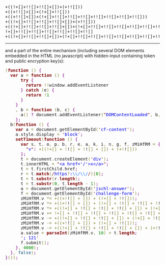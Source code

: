<pre>
+((!+[]+!![]+!![]+[])+(+!![]))                                           31
+((+!![]+[])+(!+[]+!![]))                                                12
+((+!![]+[])+(!+[]+!![]+!![]+!![]+!![]+!![]+!![]+!![]))                  18
+((!+[]+!![]+!![]+!![]+[])+(+!![]))                                      41
+((!+[]+!![]+!![]+!![]+[])+(!+[]+!![]+!![]+!![]+!![]+!![]+!![]))         47
!+[]+!![]+!![]+!![]+!![]+!![]+!![]                                        7
+((!+[]+!![]+!![]+[])+(!+[]+!![]+!![]+!![]+!![]+!![]+!![]+!![]+!![]))    39
</pre>

<!--more-->
<hr/>
and a part of the entire mechanism (including several DOM elements embedded in the HTML (no javascript) with hidden-input containing token and public encryption key(s):

<pre>
<span style='color:#808030; '>(</span><span style='color:#800000; font-weight:bold; '>function</span> <span style='color:#808030; '>(</span><span style='color:#808030; '>)</span> <span style='color:#800080; '>{</span>
  <span style='color:#800000; font-weight:bold; '>var</span> a <span style='color:#808030; '>=</span> <span style='color:#800000; font-weight:bold; '>function</span> <span style='color:#808030; '>(</span><span style='color:#808030; '>)</span> <span style='color:#800080; '>{</span>
      <span style='color:#800000; font-weight:bold; '>try</span> <span style='color:#800080; '>{</span>
        <span style='color:#800000; font-weight:bold; '>return</span> <span style='color:#808030; '>!</span><span style='color:#808030; '>!</span>window<span style='color:#808030; '>.</span>addEventListener
      <span style='color:#800080; '>}</span> <span style='color:#800000; font-weight:bold; '>catch</span> <span style='color:#808030; '>(</span>e<span style='color:#808030; '>)</span> <span style='color:#800080; '>{</span>
        <span style='color:#800000; font-weight:bold; '>return</span> <span style='color:#808030; '>!</span><span style='color:#008c00; '>1</span>
      <span style='color:#800080; '>}</span>
    <span style='color:#800080; '>}</span>
    <span style='color:#808030; '>,</span> b <span style='color:#808030; '>=</span> <span style='color:#800000; font-weight:bold; '>function</span> <span style='color:#808030; '>(</span>b<span style='color:#808030; '>,</span> c<span style='color:#808030; '>)</span> <span style='color:#800080; '>{</span>
      a<span style='color:#808030; '>(</span><span style='color:#808030; '>)</span> <span style='color:#800080; '>?</span> document<span style='color:#808030; '>.</span>addEventListener<span style='color:#808030; '>(</span><span style='color:#800000; '>"</span><span style='color:#0000e6; '>DOMContentLoaded</span><span style='color:#800000; '>"</span><span style='color:#808030; '>,</span> b<span style='color:#808030; '>,</span> c<span style='color:#808030; '>)</span> <span style='color:#800080; '>:</span> document<span style='color:#808030; '>.</span>attachEvent<span style='color:#808030; '>(</span><span style='color:#800000; '>"</span><span style='color:#0000e6; '>onreadystatechange</span><span style='color:#800000; '>"</span><span style='color:#808030; '>,</span> b<span style='color:#808030; '>)</span>
    <span style='color:#800080; '>}</span><span style='color:#800080; '>;</span>
  b<span style='color:#808030; '>(</span><span style='color:#800000; font-weight:bold; '>function</span> <span style='color:#808030; '>(</span><span style='color:#808030; '>)</span> <span style='color:#800080; '>{</span>
    <span style='color:#800000; font-weight:bold; '>var</span> a <span style='color:#808030; '>=</span> document<span style='color:#808030; '>.</span>getElementById<span style='color:#808030; '>(</span><span style='color:#800000; '>'</span><span style='color:#0000e6; '>cf-content</span><span style='color:#800000; '>'</span><span style='color:#808030; '>)</span><span style='color:#800080; '>;</span>
    a<span style='color:#808030; '>.</span>style<span style='color:#808030; '>.</span>display <span style='color:#808030; '>=</span> <span style='color:#800000; '>'</span><span style='color:#0000e6; '>block</span><span style='color:#800000; '>'</span><span style='color:#800080; '>;</span>
    <span style='color:#800000; font-weight:bold; '>setTimeout</span><span style='color:#808030; '>(</span><span style='color:#800000; font-weight:bold; '>function</span> <span style='color:#808030; '>(</span><span style='color:#808030; '>)</span> <span style='color:#800080; '>{</span>
      <span style='color:#800000; font-weight:bold; '>var</span> s<span style='color:#808030; '>,</span> t<span style='color:#808030; '>,</span> o<span style='color:#808030; '>,</span> p<span style='color:#808030; '>,</span> b<span style='color:#808030; '>,</span> r<span style='color:#808030; '>,</span> e<span style='color:#808030; '>,</span> a<span style='color:#808030; '>,</span> k<span style='color:#808030; '>,</span> i<span style='color:#808030; '>,</span> n<span style='color:#808030; '>,</span> g<span style='color:#808030; '>,</span> f<span style='color:#808030; '>,</span> zMiHfRM <span style='color:#808030; '>=</span> <span style='color:#800080; '>{</span>
        <span style='color:#800000; '>"</span><span style='color:#0000e6; '>v</span><span style='color:#800000; '>"</span><span style='color:#800080; '>:</span> <span style='color:#808030; '>+</span><span style='color:#808030; '>(</span><span style='color:#808030; '>(</span><span style='color:#808030; '>!</span><span style='color:#808030; '>+</span><span style='color:#808030; '>[</span><span style='color:#808030; '>]</span> <span style='color:#808030; '>+</span> <span style='color:#808030; '>!</span>!<span style='color:#808030; '>[</span><span style='color:#808030; '>]</span> <span style='color:#808030; '>+</span> <span style='color:#808030; '>!</span>!<span style='color:#808030; '>[</span><span style='color:#808030; '>]</span> <span style='color:#808030; '>+</span> <span style='color:#808030; '>[</span><span style='color:#808030; '>]</span><span style='color:#808030; '>)</span> <span style='color:#808030; '>+</span> <span style='color:#808030; '>(</span><span style='color:#808030; '>+</span><span style='color:#808030; '>!</span>!<span style='color:#808030; '>[</span><span style='color:#808030; '>]</span><span style='color:#808030; '>)</span><span style='color:#808030; '>)</span>
      <span style='color:#800080; '>}</span><span style='color:#800080; '>;</span>
      t <span style='color:#808030; '>=</span> document<span style='color:#808030; '>.</span>createElement<span style='color:#808030; '>(</span><span style='color:#800000; '>'</span><span style='color:#0000e6; '>div</span><span style='color:#800000; '>'</span><span style='color:#808030; '>)</span><span style='color:#800080; '>;</span>
      t<span style='color:#808030; '>.</span>innerHTML <span style='color:#808030; '>=</span> <span style='color:#800000; '>"</span><span style='color:#0000e6; '>&lt;a href='/'>x&lt;/a></span><span style='color:#800000; '>"</span><span style='color:#800080; '>;</span>
      t <span style='color:#808030; '>=</span> t<span style='color:#808030; '>.</span>firstChild<span style='color:#808030; '>.</span>href<span style='color:#800080; '>;</span>
      r <span style='color:#808030; '>=</span> t<span style='color:#808030; '>.</span><span style='color:#800000; font-weight:bold; '>match</span><span style='color:#808030; '>(</span><span style='color:#800000; '>/</span><span style='color:#0000e6; '>https</span><span style='color:#808030; '>?</span><span style='color:#0000e6; '>:</span><span style='color:#0f69ff; '>\\/</span><span style='color:#0f69ff; '>\\/</span><span style='color:#800000; '>/</span><span style='color:#808030; '>)</span><span style='color:#808030; '>[</span><span style='color:#008c00; '>0</span><span style='color:#808030; '>]</span><span style='color:#800080; '>;</span>
      t <span style='color:#808030; '>=</span> t<span style='color:#808030; '>.</span><span style='color:#800000; font-weight:bold; '>substr</span><span style='color:#808030; '>(</span>r<span style='color:#808030; '>.</span><span style='color:#800000; font-weight:bold; '>length</span><span style='color:#808030; '>)</span><span style='color:#800080; '>;</span>
      t <span style='color:#808030; '>=</span> t<span style='color:#808030; '>.</span><span style='color:#800000; font-weight:bold; '>substr</span><span style='color:#808030; '>(</span><span style='color:#008c00; '>0</span><span style='color:#808030; '>,</span> t<span style='color:#808030; '>.</span><span style='color:#800000; font-weight:bold; '>length</span> <span style='color:#808030; '>-</span> <span style='color:#008c00; '>1</span><span style='color:#808030; '>)</span><span style='color:#800080; '>;</span>
      a <span style='color:#808030; '>=</span> document<span style='color:#808030; '>.</span>getElementById<span style='color:#808030; '>(</span><span style='color:#800000; '>'</span><span style='color:#0000e6; '>jschl-answer</span><span style='color:#800000; '>'</span><span style='color:#808030; '>)</span><span style='color:#800080; '>;</span>
      f <span style='color:#808030; '>=</span> document<span style='color:#808030; '>.</span>getElementById<span style='color:#808030; '>(</span><span style='color:#800000; '>'</span><span style='color:#0000e6; '>challenge-form</span><span style='color:#800000; '>'</span><span style='color:#808030; '>)</span><span style='color:#800080; '>;</span>
      zMiHfRM<span style='color:#808030; '>.</span>v <span style='color:#808030; '>*=</span> <span style='color:#808030; '>+</span><span style='color:#808030; '>(</span><span style='color:#808030; '>(</span><span style='color:#808030; '>+</span><span style='color:#808030; '>!</span>!<span style='color:#808030; '>[</span><span style='color:#808030; '>]</span> <span style='color:#808030; '>+</span> <span style='color:#808030; '>[</span><span style='color:#808030; '>]</span><span style='color:#808030; '>)</span> <span style='color:#808030; '>+</span> <span style='color:#808030; '>(</span><span style='color:#808030; '>!</span><span style='color:#808030; '>+</span><span style='color:#808030; '>[</span><span style='color:#808030; '>]</span> <span style='color:#808030; '>+</span> <span style='color:#808030; '>!</span>!<span style='color:#808030; '>[</span><span style='color:#808030; '>]</span><span style='color:#808030; '>)</span><span style='color:#808030; '>)</span><span style='color:#800080; '>;</span>
      zMiHfRM<span style='color:#808030; '>.</span>v <span style='color:#808030; '>*=</span> <span style='color:#808030; '>+</span><span style='color:#808030; '>(</span><span style='color:#808030; '>(</span><span style='color:#808030; '>+</span><span style='color:#808030; '>!</span>!<span style='color:#808030; '>[</span><span style='color:#808030; '>]</span> <span style='color:#808030; '>+</span> <span style='color:#808030; '>[</span><span style='color:#808030; '>]</span><span style='color:#808030; '>)</span> <span style='color:#808030; '>+</span> <span style='color:#808030; '>(</span><span style='color:#808030; '>!</span><span style='color:#808030; '>+</span><span style='color:#808030; '>[</span><span style='color:#808030; '>]</span> <span style='color:#808030; '>+</span> <span style='color:#808030; '>!</span>!<span style='color:#808030; '>[</span><span style='color:#808030; '>]</span> <span style='color:#808030; '>+</span> <span style='color:#808030; '>!</span>!<span style='color:#808030; '>[</span><span style='color:#808030; '>]</span> <span style='color:#808030; '>+</span> <span style='color:#808030; '>!</span>!<span style='color:#808030; '>[</span><span style='color:#808030; '>]</span> <span style='color:#808030; '>+</span> <span style='color:#808030; '>!</span>!<span style='color:#808030; '>[</span><span style='color:#808030; '>]</span> <span style='color:#808030; '>+</span> <span style='color:#808030; '>!</span>!<span style='color:#808030; '>[</span><span style='color:#808030; '>]</span> <span style='color:#808030; '>+</span> <span style='color:#808030; '>!</span>!<span style='color:#808030; '>[</span><span style='color:#808030; '>]</span> <span style='color:#808030; '>+</span> <span style='color:#808030; '>!</span>!<span style='color:#808030; '>[</span><span style='color:#808030; '>]</span><span style='color:#808030; '>)</span><span style='color:#808030; '>)</span><span style='color:#800080; '>;</span>
      zMiHfRM<span style='color:#808030; '>.</span>v <span style='color:#808030; '>*=</span> <span style='color:#808030; '>+</span><span style='color:#808030; '>(</span><span style='color:#808030; '>(</span><span style='color:#808030; '>!</span><span style='color:#808030; '>+</span><span style='color:#808030; '>[</span><span style='color:#808030; '>]</span> <span style='color:#808030; '>+</span> <span style='color:#808030; '>!</span>!<span style='color:#808030; '>[</span><span style='color:#808030; '>]</span> <span style='color:#808030; '>+</span> <span style='color:#808030; '>!</span>!<span style='color:#808030; '>[</span><span style='color:#808030; '>]</span> <span style='color:#808030; '>+</span> <span style='color:#808030; '>!</span>!<span style='color:#808030; '>[</span><span style='color:#808030; '>]</span> <span style='color:#808030; '>+</span> <span style='color:#808030; '>[</span><span style='color:#808030; '>]</span><span style='color:#808030; '>)</span> <span style='color:#808030; '>+</span> <span style='color:#808030; '>(</span><span style='color:#808030; '>!</span><span style='color:#808030; '>+</span><span style='color:#808030; '>[</span><span style='color:#808030; '>]</span> <span style='color:#808030; '>+</span> <span style='color:#808030; '>!</span>!<span style='color:#808030; '>[</span><span style='color:#808030; '>]</span> <span style='color:#808030; '>+</span> <span style='color:#808030; '>!</span>!<span style='color:#808030; '>[</span><span style='color:#808030; '>]</span> <span style='color:#808030; '>+</span> <span style='color:#808030; '>!</span>!<span style='color:#808030; '>[</span><span style='color:#808030; '>]</span> <span style='color:#808030; '>+</span> <span style='color:#808030; '>!</span>!<span style='color:#808030; '>[</span><span style='color:#808030; '>]</span> <span style='color:#808030; '>+</span> <span style='color:#808030; '>!</span>!<span style='color:#808030; '>[</span><span style='color:#808030; '>]</span> <span style='color:#808030; '>+</span> <span style='color:#808030; '>!</span>!<span style='color:#808030; '>[</span><span style='color:#808030; '>]</span><span style='color:#808030; '>)</span><span style='color:#808030; '>)</span><span style='color:#800080; '>;</span>
      zMiHfRM<span style='color:#808030; '>.</span>v <span style='color:#808030; '>+=</span> <span style='color:#808030; '>!</span><span style='color:#808030; '>+</span><span style='color:#808030; '>[</span><span style='color:#808030; '>]</span> <span style='color:#808030; '>+</span> <span style='color:#808030; '>!</span>!<span style='color:#808030; '>[</span><span style='color:#808030; '>]</span> <span style='color:#808030; '>+</span> <span style='color:#808030; '>!</span>!<span style='color:#808030; '>[</span><span style='color:#808030; '>]</span> <span style='color:#808030; '>+</span> <span style='color:#808030; '>!</span>!<span style='color:#808030; '>[</span><span style='color:#808030; '>]</span> <span style='color:#808030; '>+</span> <span style='color:#808030; '>!</span>!<span style='color:#808030; '>[</span><span style='color:#808030; '>]</span> <span style='color:#808030; '>+</span> <span style='color:#808030; '>!</span>!<span style='color:#808030; '>[</span><span style='color:#808030; '>]</span> <span style='color:#808030; '>+</span> <span style='color:#808030; '>!</span>!<span style='color:#808030; '>[</span><span style='color:#808030; '>]</span><span style='color:#800080; '>;</span>
      zMiHfRM<span style='color:#808030; '>.</span>v <span style='color:#808030; '>-</span><span style='color:#808030; '>=</span> <span style='color:#808030; '>+</span><span style='color:#808030; '>(</span><span style='color:#808030; '>(</span><span style='color:#808030; '>!</span><span style='color:#808030; '>+</span><span style='color:#808030; '>[</span><span style='color:#808030; '>]</span> <span style='color:#808030; '>+</span> <span style='color:#808030; '>!</span>!<span style='color:#808030; '>[</span><span style='color:#808030; '>]</span> <span style='color:#808030; '>+</span> <span style='color:#808030; '>!</span>!<span style='color:#808030; '>[</span><span style='color:#808030; '>]</span> <span style='color:#808030; '>+</span> <span style='color:#808030; '>[</span><span style='color:#808030; '>]</span><span style='color:#808030; '>)</span> <span style='color:#808030; '>+</span> <span style='color:#808030; '>(</span><span style='color:#808030; '>!</span><span style='color:#808030; '>+</span><span style='color:#808030; '>[</span><span style='color:#808030; '>]</span> <span style='color:#808030; '>+</span> <span style='color:#808030; '>!</span>!<span style='color:#808030; '>[</span><span style='color:#808030; '>]</span> <span style='color:#808030; '>+</span> <span style='color:#808030; '>!</span>!<span style='color:#808030; '>[</span><span style='color:#808030; '>]</span> <span style='color:#808030; '>+</span> <span style='color:#808030; '>!</span>!<span style='color:#808030; '>[</span><span style='color:#808030; '>]</span> <span style='color:#808030; '>+</span> <span style='color:#808030; '>!</span>!<span style='color:#808030; '>[</span><span style='color:#808030; '>]</span> <span style='color:#808030; '>+</span> <span style='color:#808030; '>!</span>!<span style='color:#808030; '>[</span><span style='color:#808030; '>]</span> <span style='color:#808030; '>+</span> <span style='color:#808030; '>!</span>!<span style='color:#808030; '>[</span><span style='color:#808030; '>]</span> <span style='color:#808030; '>+</span> <span style='color:#808030; '>!</span>!<span style='color:#808030; '>[</span><span style='color:#808030; '>]</span> <span style='color:#808030; '>+</span> <span style='color:#808030; '>!</span>!<span style='color:#808030; '>[</span><span style='color:#808030; '>]</span><span style='color:#808030; '>)</span><span style='color:#808030; '>)</span><span style='color:#800080; '>;</span>
      zMiHfRM<span style='color:#808030; '>.</span>v <span style='color:#808030; '>-</span><span style='color:#808030; '>=</span> <span style='color:#808030; '>+</span><span style='color:#808030; '>(</span><span style='color:#808030; '>(</span><span style='color:#808030; '>+</span><span style='color:#808030; '>!</span>!<span style='color:#808030; '>[</span><span style='color:#808030; '>]</span> <span style='color:#808030; '>+</span> <span style='color:#808030; '>[</span><span style='color:#808030; '>]</span><span style='color:#808030; '>)</span> <span style='color:#808030; '>+</span> <span style='color:#808030; '>(</span><span style='color:#808030; '>!</span><span style='color:#808030; '>+</span><span style='color:#808030; '>[</span><span style='color:#808030; '>]</span> <span style='color:#808030; '>+</span> <span style='color:#808030; '>!</span>!<span style='color:#808030; '>[</span><span style='color:#808030; '>]</span><span style='color:#808030; '>)</span><span style='color:#808030; '>)</span><span style='color:#800080; '>;</span>
      zMiHfRM<span style='color:#808030; '>.</span>v <span style='color:#808030; '>-</span><span style='color:#808030; '>=</span> <span style='color:#808030; '>+</span><span style='color:#808030; '>(</span><span style='color:#808030; '>(</span><span style='color:#808030; '>!</span><span style='color:#808030; '>+</span><span style='color:#808030; '>[</span><span style='color:#808030; '>]</span> <span style='color:#808030; '>+</span> <span style='color:#808030; '>!</span>!<span style='color:#808030; '>[</span><span style='color:#808030; '>]</span> <span style='color:#808030; '>+</span> <span style='color:#808030; '>!</span>!<span style='color:#808030; '>[</span><span style='color:#808030; '>]</span> <span style='color:#808030; '>+</span> <span style='color:#808030; '>!</span>!<span style='color:#808030; '>[</span><span style='color:#808030; '>]</span> <span style='color:#808030; '>+</span> <span style='color:#808030; '>[</span><span style='color:#808030; '>]</span><span style='color:#808030; '>)</span> <span style='color:#808030; '>+</span> <span style='color:#808030; '>(</span><span style='color:#808030; '>+</span><span style='color:#808030; '>!</span>!<span style='color:#808030; '>[</span><span style='color:#808030; '>]</span><span style='color:#808030; '>)</span><span style='color:#808030; '>)</span><span style='color:#800080; '>;</span>
      a<span style='color:#808030; '>.</span>value <span style='color:#808030; '>=</span> <span style='color:#800000; font-weight:bold; '>parseInt</span><span style='color:#808030; '>(</span>zMiHfRM<span style='color:#808030; '>.</span>v<span style='color:#808030; '>,</span> <span style='color:#008c00; '>10</span><span style='color:#808030; '>)</span> <span style='color:#808030; '>+</span> t<span style='color:#808030; '>.</span><span style='color:#800000; font-weight:bold; '>length</span><span style='color:#800080; '>;</span>
      <span style='color:#800000; '>'</span><span style='color:#0000e6; '>; 121</span><span style='color:#800000; '>'</span>
      f<span style='color:#808030; '>.</span>submit<span style='color:#808030; '>(</span><span style='color:#808030; '>)</span><span style='color:#800080; '>;</span>
    <span style='color:#800080; '>}</span><span style='color:#808030; '>,</span> <span style='color:#008c00; '>4000</span><span style='color:#808030; '>)</span><span style='color:#800080; '>;</span>
  <span style='color:#800080; '>}</span><span style='color:#808030; '>,</span> <span style='color:#0f4d75; '>false</span><span style='color:#808030; '>)</span><span style='color:#800080; '>;</span>
<span style='color:#800080; '>}</span><span style='color:#808030; '>(</span><span style='color:#808030; '>)</span><span style='color:#808030; '>)</span><span style='color:#800080; '>;</span>
</pre>